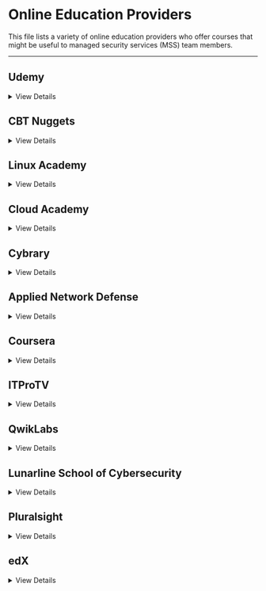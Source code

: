 # Online Education Providers

This file lists a variety of online education providers who offer courses that might be useful to managed security services (MSS) team members.

---

## Udemy

<details>
  <summary>View Details</summary>

[Udemy](https://www.udemy.com/) is an online course platform that claims to have the world's largest selection of courses. Much of the focus seems to be on technology, though there are courses in photography, music, design etc.

Udemy courses are "crowd sourced" in that anyone can create a course on Udemy. Though Udemy assists instructors in the creation of courses, the quality of these courses is quite variable, as is the course pricing. Courses are frequently/regularly/continually discounted. If a course is noted at a "high" price, waiting and revisiting the course, or visiting the course through a VPN or in incognito mode may trigger a drastic price reduction (e.g. a course "normally" at $204.99 is reduced to $14.99 for a limited time). Compared to some other training, even the high price version of a course may be cheap. 

Team (5-20 people) and enterprise pricing is available.

For popular topics, technologies, and certifications, a huge number of courses exists. Where specific courses are listed, they fall into two categories:

1. They have a 4 or more star rating and more than 100 reviewers. [Note: individual courses that fit this criteria are listed only if there are a manageable few. Some topics, technologies, and certifications have many courses with 4 or more star ratings and thousands of reviewers].
2. They have been recommended by colleagues (these will be identified as such).

This doesn't imply general endorsement of particular courses and may discriminate against newer or more esoteric courses. 

</details>


## CBT Nuggets

<details>
  <summary>View Details</summary>


[CBT Nuggets](https://www.cbtnuggets.com/) is an experienced online learning provider. The focus of CBT Nuggets is technology certification and they provide their own courses on technologies from AWS, Cisco, Linux, vmware, Microsoft and more. They also provide training on general IT and business topics. CBT Nuggets use a small collection of qualified and experienced trainers to develop and deliver their courses. Courses on CBT Nuggets often provide video instruction, online labs, and practice exams. CBT Nuggets are constantly updating their training (which is particularly useful for certifications) and archive older topics for reference. 

Pricing starts from $59USD per user per month for up to 10 users with team/enterprise pricing beyond that.

</details>


## Linux Academy

<details>
  <summary>View Details</summary>


[Linux Academy](https://linuxacademy.com/) is an online learning provider specialising in technology training. The focus is on linux and cloud technologies such as AWS, Microsoft Azure, and Google Cloud, but they also provide training around (typically cloud based) topic areas like security, devops, and containers. Linux Academy are well respected for their certification training. Courses on Linux Academy typically provide video instruction, online labs, and practice exams. Linux Academy courses are kept up-to-date with changes in technologies and certifications.

Pricing starts from $49USD per user per month. Enterprise pricing and features are available. Members qualify for discounts on some exams.

</details>


## Cloud Academy

<details>
  <summary>View Details</summary>


[Cloud Academy](https://cloudacademy.com/) is an online learning provider specialising in technology training. The focus is on cloud technologies such as AWS, Microsoft Azure, and Google Cloud, but they also provide training around (typically cloud based) topic areas like security, devops, and programming. Cloud Academy are well respected for their certification training. Courses on Cloud Academy typically provide video instruction, online labs, and practice exams. Cloud Academy courses are kept up-to-date with changes in technologies and certifications.

Pricing starts from $79USD per user per month. Enterprise pricing and features are available.

</details>


## Cybrary

<details>
  <summary>View Details</summary>


[Cybrary](https://www.cybrary.it/) is an online learning provider specialising in cybersecurity and IT training. In addition to courses on specific technologies and certifications, Cybrary also offer career pathways such as SOC Analyst - Level 1, network engineer, and cyber security engineer. Courses on cybrary typically provide video instruction and some have online labs and practice exams. While some very well-known and respected people and companies have contributed courses, recent (2020) online reviews indicate that there may be some problems with Cybrary's customer service model. Cybrary offers discounted Comp TIA exam vouchers.

Pricing starts from $49.50 USD per user per month. Business pricing and features are available.

</details>


## Applied Network Defense

<details>
  <summary>View Details</summary>


[Applied Network Defense](https://www.networkdefense.io/) provides a small number of courses focussing mainly on cyber security. More than half the courses   here are written by Chris Sanders and have a solid reputation for quality.

</details>


## Coursera

<details>
  <summary>View Details</summary>


[Coursera](https://www.coursera.org/) is an online learning provider offering a huge range of courses in a diverse range of areas, including IT and professional development. Coursera also facilitates a growing number of professional certificates that are typically IT focussed. These certificates generally require a number of coursera courses to be completed as well as hands-on projects for these courses. These professional certificates are *NOT* vendor certifications, but prepare the student for vendor exams. 

Pricing for coursera courses depends on the course. Many courses are per month subscriptions, but some courses are fixed fee for access. Many courses can be enrolled in for free to access the learning material, but access to assessments and completion certificates are typically limited to paying students. Coursera is trialling single-fee yearly access to most of their courses.

Coursera also host masters and other formal qualification programs on behalf of universities.

</details>



## ITProTV

<details>
  <summary>View Details</summary>


[ITProTV](https://www.itpro.tv/) is an online learning provider specialising in certification training (vendor and non-vendor), mainly in the IT area. ITProTV have a reputation for quality training material. Courses on ITProTV typically provide video instruction, online labs, and practice exams. ITProTV courses are kept up-to-date with changes in technologies and certifications.

Pricing for individual subscriptions is $29USD per user per month for video only course material and $49 per user per month for video, labs, and tests. Enterprise pricing and features are available. 

ITProTV offer training in the following certifications (most of which are IT related):
* A+
* Microsoft Certified Azure
* Microsoft 365 Certified
* Network+
* Security+
* MTA
* CCNA
* CCNP
* CISSP
* CCSP
* SSCP
* MCSA
* MCSE
* Linux+
* AWS Certified Associate
* AWS Certified Professional
* AWS Certified Specialty
* ITIL Master Level
* PMP
* Project+
* CySA+
* PenTest+
* CASP+
* CEH
* CISM
* VMware Certified Professional
* Server+

## SANS
[SANS](https://www.sans.org/) is an IT and cybersecurity learning provider. The focus of SANS is on cybersecurity, but they do offer some training in immediately related areas. SANS training has a reputation for quality and their training aligns with GIAC certifications. Training is delivered online through their OnDemand platform, or via instructor lead training (real-world and virtual). Hands on cyber ranges are available through their NetWars platform for an added cost. SANS selects trainers from practicing cybersecurity experts around the world. SANS are constantly updating their training.

Pricing is per course and is expensive.

</details>


## QwikLabs

<details>
  <summary>View Details</summary>


[QwikLabs](https://www.qwiklabs.com/) is a lab based platform from Google that provides the student with tasks and quests (a structured sequence of tasks) and gives them temporary credentials to Google Cloud Platform and Amazon Web Services so they can try to complete the tasks. The tasks range from easy step-by-step guides that provide everything needed to complete the task through to tasks where the environment is set up, the task described, then the student is on their own. They provide an auto-scoring system for the tasks. Some of their labs include short video presentations.

QwikLabs provides labs in Machine Learning, Wedsite & App Development (which includes useful general programming exercises as well), Infrastructure & DevOps, Big Data, and Security, Backup & Recovery. 

There are some free introductory level labs available, but the rest cost a certain number of "credits" each. Credits cost $1USD each, or cheaper in bulk. Credits can be shared. Subscriptions are available with unlimited credits at $55USD a month.

</details>

## Lunarline School of Cybersecurity 

<details>
  <summary>View Details</summary>


[Lunarline School of Cybersecurity](https://schoolofcybersecurity.com/) is a cybersecurity education provider providing self-paced online and instructor led training. Lunarline seem to be targeting U.S. government, DoD, and veterans with their training. Their training is mapped to the NICE Framework. Lunarline also offer cyber ranges and provide a number of certifications in addition to their regular training. Pricing is per course.

</details>

## Pluralsight

<details>
  <summary>View Details</summary>


[Pluralsight](https://www.pluralsight.com/) is an online education provider delivering courses in the areas of software development, IT Ops, data, and cyber security. In addition to courses on specific technologies and certifications, Pluralsight also offer job role pathways which combine individual courses in a specific order. Courses on Pluralsight typically provide video instruction. Some courses have online labs and practice exams, but require a higher subscription level to access. Some very well known cybersecurity personalities (e.g. Troy Hunt) have courses on Pluralsight, and they're also associated with some B-Sides conferences.

Pricing starts from $29 USD per user per month. Business pricing and features are available.

</details>

## edX

<details>
  <summary>View Details</summary>


[edX](https://www.edx.org/) is an online learning provider offering a huge range of courses in a diverse range of areas, including IT and           professional development. Courses are typically authored by, and are related to, university subjects, though there are other course providers using edX as a platform. Some courses provide professional certifications (though not vendor certifications).

Most edX courses are free to join, but charge a fee (typically around $99USD) to obtain a certificate of completion. 

edX also hosts masters and other formal qualification programs on behalf of universities.

</details>
